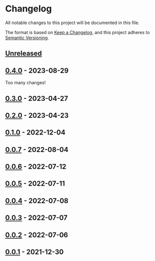 # Changelog

All notable changes to this project will be documented in this file.

The format is based on [Keep a Changelog], and this project adheres to
[Semantic Versioning].

## [Unreleased]

## [0.4.0] - 2023-08-29

Too many changes!

## [0.3.0] - 2023-04-27

## [0.2.0] - 2023-04-23

## [0.1.0] - 2022-12-04

## [0.0.7] - 2022-08-04

## [0.0.6] - 2022-07-12

## [0.0.5] - 2022-07-11

## [0.0.4] - 2022-07-08

## [0.0.3] - 2022-07-07

## [0.0.2] - 2022-07-06

## [0.0.1] - 2021-12-30

[unreleased]: https://github.com/andamira/numera/compare/v0.4.0...HEAD
[0.4.0]: https://github.com/andamira/numera/releases/tag/v0.4.0
[0.3.0]: https://github.com/andamira/numera/releases/tag/v0.3.0
[0.2.0]: https://github.com/andamira/numera/releases/tag/v0.2.0
[0.1.0]: https://github.com/andamira/numera/releases/tag/v0.1.0
[0.0.7]: https://github.com/andamira/numera/releases/tag/v0.0.7
[0.0.6]: https://github.com/andamira/numera/releases/tag/v0.0.6
[0.0.5]: https://github.com/andamira/numera/releases/tag/v0.0.5
[0.0.4]: https://github.com/andamira/numera/releases/tag/v0.0.4
[0.0.3]: https://github.com/andamira/numera/releases/tag/v0.0.3
[0.0.2]: https://github.com/andamira/numera/releases/tag/v0.0.2
[0.0.1]: https://github.com/andamira/numera/releases/tag/v0.0.1

[Keep a Changelog]: https://keepachangelog.com/en/1.0.0/
[Semantic Versioning]: https://semver.org/spec/v2.0.0.html
